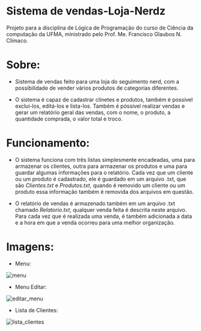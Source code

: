 # Sistema de vendas-Loja-Nerdz
Projeto para a disciplina de Lógica de Programação do curso de Ciência da computação da UFMA, ministrado pelo Prof. Me. Francisco Glaubos N. Clímaco.

# Sobre:
* Sistema de vendas feito para uma loja do seguimento nerd, com a possibilidade de vender vários produtos de categorias diferentes. 

* O sistema é capaz de cadastrar clinetes e produtos, também é possível excluí-los, editá-los e lista-los. Também é póssível realizar vendas e gerar um relatório geral das vendas, com o nome, o produto, a quantidade comprada, o valor total e troco.

# Funcionamento:
* O sistema funciona com três listas simplesmente encadeadas, uma para armazenar os clientes, outra para armazenar os produtos e uma para guardar algumas informações para o relatório. Cada vez que um cliente ou um produto é cadastrado, ele é guardado em um arquivo .txt, que são *Clientes.txt* e *Produtos.txt*, quando é removido um cliente ou um produto essa informação também é removida dos arquivos em questão.

* O relatório de vendas é armazenado também em um arquivo .txt chamado *Relatorio.txt*, qualquer venda feita é descrita neste arquivo. Para cada vez que é realizada uma venda, é também adicionada a data e a hora em que a venda ocorreu para uma melhor organização.


# Imagens:
* Menu:

![menu](https://user-images.githubusercontent.com/39394109/49773376-9ef3ae80-fccf-11e8-8366-81315f047f66.jpg)

* Menu Editar:


![editar_menu](https://user-images.githubusercontent.com/39394109/49774684-496dd080-fcd4-11e8-9918-40461f926afc.jpg)

* Lista de Clientes:


![lista_clientes](https://user-images.githubusercontent.com/39394109/49774401-7077d280-fcd3-11e8-9360-7f65b61a9c6a.jpg)









